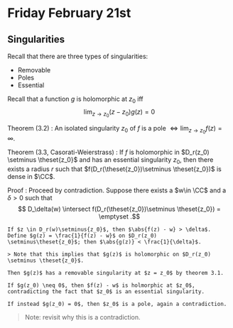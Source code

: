 # Friday February 21st

## Singularities

Recall that there are three types of singularities:

- Removable
- Poles
- Essential

Recall that a function $g$ is holomorphic at $z_0$ iff
$$
\lim_{z\to z_0}  (z-z_0) g(z) = 0
$$

Theorem (3.2)
: An isolated singularity $z_0$ of $f$ is a pole $\iff \lim_{z\to z_0} f(z) = \infty$.

Theorem (3.3, Casorati-Weierstrass)
: If $f$ is holomorphic in $D_r(z_0) \setminus \theset{z_0}$ and has an essential singularity $z_0$, then there exists a radius $r$ such that $f(D_r(\theset{z_0})\setminus \theset{z_0})$ is dense in $\CC$.

Proof
:   Proceed by contradiction.
    Suppose there exists a $w\in \CC$ and a $\delta > 0$ such that
    $$
    D_\delta(w) \intersect f(D_r(\theset{z_0})\setminus \theset{z_0}) = \emptyset
    .$$

    If $z \in D_r(w)\setminus{z_0}$, then $\abs{f(z) - w} > \delta$.
    Define $g(z) = \frac{1}{f(z) - w}$ on $D_r(z_0) \setminus\theset{z_0}$; then $\abs{g(z)} < \frac{1}{\delta}$.

    > Note that this implies that $g(z)$ is holomorphic on $D_r(z_0) \setminus \theset{z_0}$.

    Then $g(z)$ has a removable singularity at $z = z_0$ by theorem 3.1.

    If $g(z_0) \neq 0$, then $f(z) - w$ is holmorphic at $z_0$, contradicting the fact that $z_0$ is an essential singularity.

    If instead $g(z_0) = 0$, then $z_0$ is a pole, again a contradiction.

> Note: revisit why this is a contradiction.


